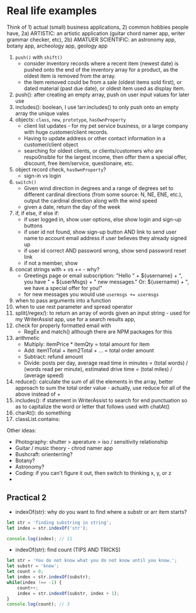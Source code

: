 # Real life examples

Think of 1) actual (small) business applications, 2) common hobbies people have, 2a) ARTISTIC: an artistic application (guitar chord namer app, writer grammar checker, etc), 2b) AMATUER SCIENTIFIC: an astronomy app, botany app, archeology app, geology app

1. `push()` with `shift()`
   - consider inventory records where a recent item (newest date) is pushed onto the end of the inventory array for a product, as the oldest item is removed from the array. 
   - the item removed could be from a sale (oldest items sold first), or dated material (past due date), or oldest item used as display item.
1. push(): after creating an empty array, push on user input values for later use
1. includes(): boolean, I use !arr.includes() to only push onto an empty array the unique vales
1. objects: `class`, `new`, `prototype`, `hasOwnProperty`
   - client list updates - for my pet service business, or a large company with huge customer/client records. 
   - Having to update address or other contact information in a customer/client object 
   - searching for oldest clients, or clients/customers who are respo0nsible for the largest income, then offer them a special offer, discount, free item/service, questionaire, etc.
1. object record check, `hasOwnProperty`?
   - sign-in vs login
1. `switch()`
   - Given wind direction in degrees and a range of degrees set to different cardinal directions (from some source: N, NE, ENE, etc.), output the cardinal direction along with the wind speed
   - given a date, return the day of the week
1. if, if else, if else if:
   - if user logged in, show user options, else show login and sign-up buttons
   - if user id not found, show sign-up button AND link to send user name to account email address if user believes they already signed up
   - if user id correct AND password wrong, show send password reset link
   - if not a member, show
1. concat strings with + vs += - why? 
   - Greetings page or email subscription: "Hello " + ${username} + ", you have " + ${userMsgs} + " new messages." Or: ${username} + ", we have a special offer for you!"
   - for new messages you would use `usermsgs += usermsgs`
1. when to pass arguments into a function
1. when to use rest parameter and spread operator
1. split(/regex/): to return an array of words given an input string - used for my WriterAssist app, use for a search results app, 
1. check for properly formatted email with 
   - RegEx and match() although there are NPM packages for this
1. arithmetic
   - Multiply: itemPrice * itemQty = total amount for item 
   - Add: item1Total + item2Total + ... = total order amount
   - Subtract: refund amount 
   - Divide: posts per day, average read time in minutes = (total words) / (words read per minute), estimated drive time = (total miles) / (average speed) 
1. reduce(): calculate the sum of all the elements in the array, better approach to sum the total order value - actually, use reduce for all of the above instead of +
1. includes(): if statement in WriterAssist to search for end punctuation so as to capitalize the word or letter that follows used with chatAt()
1. charAt(): do something
1. classList.contains:

Other ideas:
- Photography: shutter > aperature > iso / sensitivity relationship
- Guitar / music theory - chrod namer app
- Bushcraft: orienterring?
- Botany? 
- Astronomy? 
- Coding: if you can't figure it out, then switch to thinking x, y, or z
- 

## Practical 2

- indexOf(str): why do you want to find where a substr or arr item starts?
```js
let str = 'finding substring in string';
let index = str.indexOf('str');

console.log(index); // 11
```

- indexOf(str): find count (TIPS AND TRICKS)
```js
let str = 'You do not know what you do not know until you know.';
let substr = 'know';
let count = 0;
let index = str.indexOf(substr);
while(index !== -1) {
    count++;
    index = str.indexOf(substr, index + 1);
}
console.log(count); // 3
```